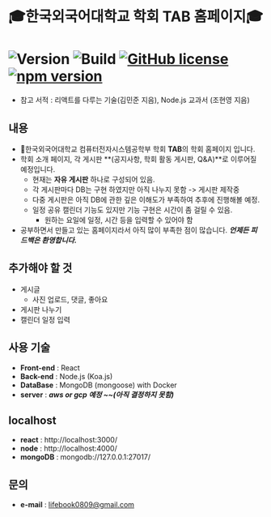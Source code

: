 # :mortar_board:한국외국어대학교 학회 TAB 홈페이지:mortar_board:

# ![Version](https://img.shields.io/badge/Version-1.0.0-green.svg) ![Build](https://img.shields.io/badge/Build-Passing-success.svg) [![GitHub license](https://img.shields.io/badge/license-MIT-blue.svg)](https://github.com/facebook/react/blob/master/LICENSE) [![npm version](https://img.shields.io/npm/v/react.svg?style=flat)](https://www.npmjs.com/package/react)

- 참고 서적 : 리액트를 다루는 기술(김민준 지음), Node.js 교과서 (조현영 지음)

## 내용

- :school:한국외국어대학교 컴퓨터전자시스템공학부 학회 **TAB**의 학회 홈페이지 입니다.
- 학회 소개 페이지, 각 게시판 **(공지사항, 학회 활동 게시판, Q&A)**로 이루어질 예정입니다.
  - 현재는 **자유 게시판** 하나로 구성되어 있음.
  - 각 게시판마다 DB는 구현 하였지만 아직 나누지 못함 -> 게시판 제작중
  - 다중 게시판은 아직 DB에 관한 깊은 이해도가 부족하여 추후에 진행해볼 예정.
  - 일정 공유 캘린더 기능도 있지만 기능 구현은 시간이 좀 걸릴 수 있음.
    - 원하는 요일에 일정, 시간 등을 입력할 수 있어야 함
- 공부하면서 만들고 있는 홈페이지라서 아직 많이 부족한 점이 많습니다. **_언제든 피드백은 환영합니다._**

## 추가해야 할 것

- 게시글
  - 사진 업로드, 댓글, 좋아요
- 게시판 나누기
- 캘린더 일정 입력

## 사용 기술

- **Front-end** : React
- **Back-end** : Node.js (Koa.js)
- **DataBase** : MongoDB (mongoose) with Docker
- **server** : **_aws or gcp 예정 ~~(아직 결정하지 못함)_**

## localhost

- **react** : http://localhost:3000/
- **node** : http://localhost:4000/
- **mongoDB** : mongodb://127.0.0.1:27017/

## 문의

- **e-mail** : <lifebook0809@gmail.com>
